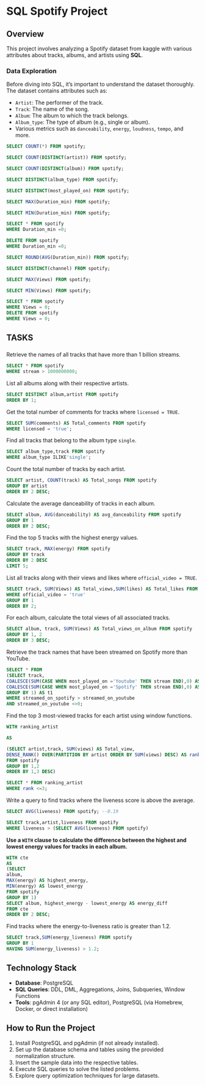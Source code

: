 # SQL  Spotify Project 

## Overview
This project involves analyzing a Spotify dataset from kaggle  with various attributes about tracks, albums, and artists using **SQL**. 


###  Data Exploration
Before diving into SQL, it’s important to understand the dataset thoroughly. The dataset contains attributes such as:
- `Artist`: The performer of the track.
- `Track`: The name of the song.
- `Album`: The album to which the track belongs.
- `Album_type`: The type of album (e.g., single or album).
- Various metrics such as `danceability`, `energy`, `loudness`, `tempo`, and more.
  
```sql
SELECT COUNT(*) FROM spotify;

SELECT COUNT(DISTINCT(artist)) FROM spotify;

SELECT COUNT(DISTINCT(album)) FROM spotify;

SELECT DISTINCT(album_type) FROM spotify;

SELECT DISTINCT(most_played_on) FROM spotify;

SELECT MAX(Duration_min) FROM spotify;

SELECT MIN(Duration_min) FROM spotify;

SELECT * FROM spotify
WHERE Duration_min =0;

DELETE FROM spotify
WHERE Duration_min =0;

SELECT ROUND(AVG(Duration_min)) FROM spotify;

SELECT DISTINCT(channel) FROM spotify;

SELECT MAX(Views) FROM spotify;

SELECT MIN(Views) FROM spotify;

SELECT * FROM spotify
WHERE Views = 0;
DELETE FROM spotify
WHERE Views = 0;


```


## TASKS

### 
 Retrieve the names of all tracks that have more than 1 billion streams.
```sql
SELECT * FROM spotify
WHERE stream > 1000000000;
```
 List all albums along with their respective artists.
 ```sql
SELECT DISTINCT album,artist FROM spotify
ORDER BY 1;
```
 Get the total number of comments for tracks where `licensed = TRUE`.
  ```sql
SELECT SUM(comments) AS Total_comments FROM spotify
WHERE licensed = 'true';
```
 Find all tracks that belong to the album type `single`.
  ```sql
SELECT album_type,track FROM spotify
WHERE album_type ILIKE'single';
```
 Count the total number of tracks by each artist.
 ```sql
SELECT artist, COUNT(track) AS Total_songs FROM spotify
GROUP BY artist
ORDER BY 2 DESC;
```

 Calculate the average danceability of tracks in each album.
   ```sql
SELECT album, AVG(danceability) AS avg_danceability FROM spotify
GROUP BY 1
ORDER BY 2 DESC;
```
 Find the top 5 tracks with the highest energy values.
   ```sql
SELECT track, MAX(energy) FROM spotify
GROUP BY track
ORDER BY 2 DESC
LIMIT 5;
```
 List all tracks along with their views and likes where `official_video = TRUE`.
   ```sql
SELECT track, SUM(Views) AS Total_views,SUM(likes) AS Total_likes FROM spotify
WHERE official_video = 'true'
GROUP BY 1
ORDER BY 2;
```
 For each album, calculate the total views of all associated tracks.
   ```sql
SELECT album, track, SUM(Views) AS Total_views_on_album FROM spotify
GROUP BY 1, 2
ORDER BY 3 DESC;
```
Retrieve the track names that have been streamed on Spotify more than YouTube.
  ```sql
SELECT * FROM 
(SELECT track,
COALESCE(SUM(CASE WHEN most_played_on ='Youtube' THEN stream END),0) AS streamed_on_youtube,
COALESCE(SUM(CASE WHEN most_played_on ='Spotify' THEN stream END),0) AS streamed_on_spotify FROM spotify
GROUP BY 1) AS t1
WHERE streamed_on_spotify > streamed_on_youtube
AND streamed_on_youtube <>0;
```

 
 Find the top 3 most-viewed tracks for each artist using window functions.
  ```sql
WITH ranking_artist

AS

(SELECT artist,track, SUM(views) AS Total_view,
DENSE_RANK() OVER(PARTITION BY artist ORDER BY SUM(views) DESC) AS rank
FROM spotify
GROUP BY 1,2
ORDER BY 1,3 DESC)

SELECT * FROM ranking_artist
WHERE rank <=3;

```
 Write a query to find tracks where the liveness score is above the average.
   ```sql
SELECT AVG(liveness) FROM spotify; --0.19

SELECT track,artist,liveness FROM spotify
WHERE liveness > (SELECT AVG(liveness) FROM spotify)
```
 **Use a `WITH` clause to calculate the difference between the highest and lowest energy values for tracks in each album.**
```sql
WITH cte
AS
(SELECT 
album,
MAX(energy) AS highest_energy,
MIN(energy) AS lowest_energy
FROM spotify
GROUP BY 1)
SELECT album, highest_energy - lowest_energy AS energy_diff
FROM cte
ORDER BY 2 DESC;
```
   
 Find tracks where the energy-to-liveness ratio is greater than 1.2.
 ```sql
SELECT track,SUM(energy_liveness) FROM spotify
GROUP BY 1
HAVING SUM(energy_liveness) > 1.2;
```


## Technology Stack
- **Database**: PostgreSQL
- **SQL Queries**: DDL, DML, Aggregations, Joins, Subqueries, Window Functions
- **Tools**: pgAdmin 4 (or any SQL editor), PostgreSQL (via Homebrew, Docker, or direct installation)

## How to Run the Project
1. Install PostgreSQL and pgAdmin (if not already installed).
2. Set up the database schema and tables using the provided normalization structure.
3. Insert the sample data into the respective tables.
4. Execute SQL queries to solve the listed problems.
5. Explore query optimization techniques for large datasets.



